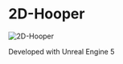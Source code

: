 # 2D-Hooper
<img src="https://github.com/Davidwk123/2D-Hooper/assets/74224822/49d1c3cb-70f9-44c4-912d-a310f141198a" alt="2D-Hooper">

Developed with Unreal Engine 5


